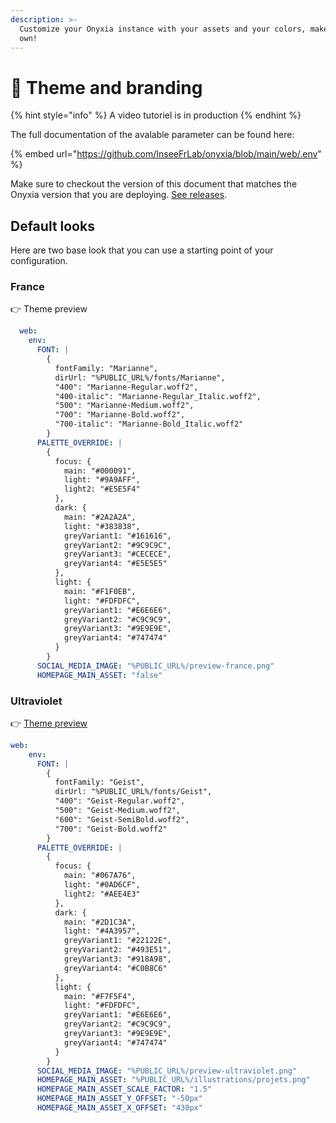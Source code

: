 ```yaml
---
description: >-
  Customize your Onyxia instance with your assets and your colors, make it your
  own!
---
```


# 🎨 Theme and branding

{% hint style="info" %}
A video tutoriel is in production&#x20;
{% endhint %}

The full documentation of the avalable parameter can be found here: &#x20;

{% embed url="https://github.com/InseeFrLab/onyxia/blob/main/web/.env" %}

Make sure to checkout the version of this document that matches the Onyxia version that you are deploying. [See releases](https://github.com/InseeFrLab/onyxia/releases).

## Default looks

Here are two base look that you can use a starting point of your configuration. &#x20;

### France

👉 Theme preview

```yaml
  web:
    env:
      FONT: |
        { 
          fontFamily: "Marianne", 
          dirUrl: "%PUBLIC_URL%/fonts/Marianne", 
          "400": "Marianne-Regular.woff2",
          "400-italic": "Marianne-Regular_Italic.woff2",
          "500": "Marianne-Medium.woff2",
          "700": "Marianne-Bold.woff2",
          "700-italic": "Marianne-Bold_Italic.woff2"
        }
      PALETTE_OVERRIDE: |
        {
          focus: {
            main: "#000091",
            light: "#9A9AFF",
            light2: "#E5E5F4"
          },
          dark: {
            main: "#2A2A2A",
            light: "#383838",
            greyVariant1: "#161616",
            greyVariant2: "#9C9C9C",
            greyVariant3: "#CECECE",
            greyVariant4: "#E5E5E5"
          },
          light: {
            main: "#F1F0EB",
            light: "#FDFDFC",
            greyVariant1: "#E6E6E6",
            greyVariant2: "#C9C9C9",
            greyVariant3: "#9E9E9E",
            greyVariant4: "#747474"
          }
        }
      SOCIAL_MEDIA_IMAGE: "%PUBLIC_URL%/preview-france.png"
      HOMEPAGE_MAIN_ASSET: "false"
```

### Ultraviolet

👉 [Theme preview](https://datalab.sspcloud.fr/?PALETTE\_OVERRIDE=%7B%22focus%22%3A%7B%22main%22%3A%22%23067A76%22%2C%22light%22%3A%22%230AD6CF%22%2C%22light2%22%3A%22%23AEE4E3%22%7D%2C%22dark%22%3A%7B%22main%22%3A%22%232D1C3A%22%2C%22light%22%3A%22%234A3957%22%2C%22greyVariant1%22%3A%22%2322122E%22%2C%22greyVariant2%22%3A%22%23493E51%22%2C%22greyVariant3%22%3A%22%23918A98%22%2C%22greyVariant4%22%3A%22%23C0B8C6%22%7D%2C%22light%22%3A%7B%22main%22%3A%22%23F7F5F4%22%2C%22light%22%3A%22%23FDFDFC%22%2C%22greyVariant1%22%3A%22%23E6E6E6%22%2C%22greyVariant2%22%3A%22%23C9C9C9%22%2C%22greyVariant3%22%3A%22%239E9E9E%22%2C%22greyVariant4%22%3A%22%23747474%22%7D%7D\&FONT=%7B%22fontFamily%22%3A%22Geist%22%2C%22dirUrl%22%3A%22%25PUBLIC\_URL%25%2Ffonts%2FGeist%22%2C%22400%22%3A%22Geist-Regular.woff2%22%2C%22500%22%3A%22Geist-Medium.woff2%22%2C%22600%22%3A%22Geist-SemiBold.woff2%22%2C%22700%22%3A%22Geist-Bold.woff2%22%7D)

```yaml
web:
    env:
      FONT: |
        { 
          fontFamily: "Geist", 
          dirUrl: "%PUBLIC_URL%/fonts/Geist", 
          "400": "Geist-Regular.woff2",
          "500": "Geist-Medium.woff2",
          "600": "Geist-SemiBold.woff2",
          "700": "Geist-Bold.woff2"
        }
      PALETTE_OVERRIDE: |
        {
          focus: {
            main: "#067A76",
            light: "#0AD6CF",
            light2: "#AEE4E3"
          },
          dark: {
            main: "#2D1C3A",
            light: "#4A3957",
            greyVariant1: "#22122E",
            greyVariant2: "#493E51",
            greyVariant3: "#918A98",
            greyVariant4: "#C0B8C6"
          },
          light: {
            main: "#F7F5F4",
            light: "#FDFDFC",
            greyVariant1: "#E6E6E6",
            greyVariant2: "#C9C9C9",
            greyVariant3: "#9E9E9E",
            greyVariant4: "#747474"
          }
        }
      SOCIAL_MEDIA_IMAGE: "%PUBLIC_URL%/preview-ultraviolet.png"
      HOMEPAGE_MAIN_ASSET: "%PUBLIC_URL%/illustrations/projets.png"
      HOMEPAGE_MAIN_ASSET_SCALE_FACTOR: "1.5"
      HOMEPAGE_MAIN_ASSET_Y_OFFSET: "-50px"
      HOMEPAGE_MAIN_ASSET_X_OFFSET: "430px"
```
